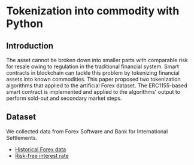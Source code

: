 # Tokenization into commodity with Python

## Introduction
The asset cannot be broken down into smaller parts with comparable risk for resale owing to regulation in the traditional financial system. Smart contracts in blockchain can tackle this problem by tokenizing financial assets into known commodities. This paper proposed two tokenization algorithms that applied to the artificial Forex dataset. The ERC1155-based smart contract is implemented and applied to the algorithms' output to perform sold-out and secondary market steps.

## Dataset
We collected data from Forex Software  and Bank for International Settlements.
* [Historical Forex data](https://forexsb.com/historical-forex-data )
* [Risk-free interest rate ](https://www.bis.org/statistics/cbpol.htm)

